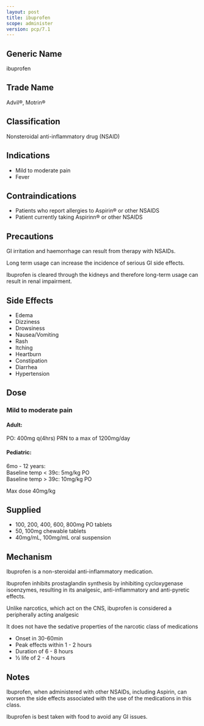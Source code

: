 ```yaml
---
layout: post
title: ibuprofen
scope: administer
version: pcp/7.1
---
```


## Generic Name

ibuprofen

## Trade Name

Advil®, Motrin®

## Classification

Nonsteroidal anti-inflammatory drug (NSAID)

## Indications

- Mild to moderate pain
- Fever

## Contraindications

- Patients who report allergies to Aspirin® or other NSAIDS
- Patient currently taking Aspirinn® or other NSAIDS

## Precautions

GI irritation and haemorrhage can result from therapy with NSAIDs.

Long term usage can increase the incidence of serious GI side effects.

Ibuprofen is cleared through the kidneys and therefore long-term usage can result in renal impairment.

## Side Effects

- Edema
- Dizziness
- Drowsiness
- Nausea/Vomiting
- Rash
- Itching
- Heartburn
- Constipation
- Diarrhea
- Hypertension

## Dose

### Mild to moderate pain

#### Adult:
PO: 400mg q(4hrs) PRN to a max of 1200mg/day

#### Pediatric:
6mo - 12 years:   
Baseline temp < 39c: 5mg/kg PO  
Baseline temp > 39c: 10mg/kg PO

Max dose 40mg/kg

## Supplied

- 100, 200, 400, 600, 800mg PO tablets
- 50, 100mg chewable tablets
- 40mg/mL, 100mg/mL oral suspension

## Mechanism

Ibuprofen is a non-steroidal anti-inflammatory medication.

Ibuprofen inhibits prostaglandin synthesis by inhibiting cycloxygenase isoenzymes, resulting in its analgesic, anti-inflammatory and anti-pyretic effects.

Unlike narcotics, which act on the CNS, ibuprofen is considered a peripherally acting analgesic

It does not have the sedative properties of the narcotic class of medications

- Onset in 30-60min
- Peak effects within 1 - 2 hours
- Duration of 6 - 8 hours
- ½ life of 2 - 4 hours

## Notes

Ibuprofen, when administered with other NSAIDs, including Aspirin, can worsen the side effects associated with the use of the medications in this class.

Ibuprofen is best taken with food to avoid any GI issues.
